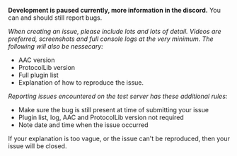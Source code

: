**Development is paused currently, more information in the discord.** You can and should still report bugs.

_When creating an issue, please include lots and lots of detail. Videos are preferred, screenshots and full console logs at the very minimum. The following will also be nessecary:_
- AAC version
- ProtocolLib version
- Full plugin list
- Explanation of how to reproduce the issue.

_Reporting issues encountered on the test server has these additional rules:_
- Make sure the bug is still present at time of submitting your issue
- Plugin list, log, AAC and ProtocolLib version not required
- Note date and time when the issue occurred

If your explanation is too vague, or the issue can't be reproduced, then your issue will be closed.
